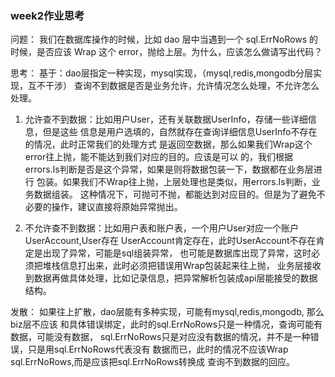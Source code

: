 ### week2作业思考

问题：
我们在数据库操作的时候，比如 dao 层中当遇到一个 sql.ErrNoRows 的时候，是否应该 Wrap 这个 error，抛给上层。为什么，应该怎么做请写出代码？

思考：
基于：dao层指定一种实现，mysql实现，（mysql,redis,mongodb分层实现，互不干涉）
查询不到数据是否是业务允许，允许情况怎么处理，不允许怎么处理。


1. 允许查不到数据：比如用户User，还有关联数据UserInfo，存储一些详细信息，但是这些
信息是用户选填的，自然就存在查询详细信息UserInfo不存在的情况，此时正常我们的处理方式
是返回空数据，那么如果我们Wrap这个error往上抛，能不能达到我们对应的目的。应该是可以
的，我们根据errors.Is判断是否是这个异常，如果是则将数据包装一下，数据都在业务层进行
包装。如果我们不Wrap往上抛，上层处理也是类似，用errors.Is判断，业务数据组装。
这种情况下，可抛可不抛，都能达到对应目的。但是为了避免不必要的操作，建议直接将原始异常抛出。

2. 不允许查不到数据：比如用户表和账户表，一个用户User对应一个账户UserAccount,User存在
UserAccount肯定存在，此时UserAccount不存在肯定是出现了异常，可能是sql组装异常，
也可能是数据库出现了异常，这时必须把堆栈信息打出来，此时必须把错误用Wrap包装起来往上抛，
业务层接收到数据再做具体处理，比如记录信息，把异常解析包装成api层能接受的数据结构。


发散：
如果往上扩散，dao层能有多种实现，可能有mysql,redis,mongodb, 那么biz层不应该
和具体错误绑定，此时的sql.ErrNoRows只是一种情况，查询可能有数据，可能没有数据，
sql.ErrNoRows只是对应没有数据的情况，并不是一种错误，只是用sql.ErrNoRows代表没有
数据而已，此时的情况不应该Wrap sql.ErrNoRows,而是应该把sql.ErrNoRows转换成
查询不到数据的回应。